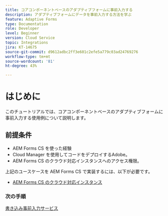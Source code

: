 ```yaml
---
title: コアコンポーネントベースのアダプティブフォームに事前入力する
description: アダプティブフォームにデータを事前入力する方法を学ぶ
feature: Adaptive Forms
type: Documentation
role: Developer
level: Beginner
version: Cloud Service
topic: Integrations
jira: KT-14675
source-git-commit: d9612adbc2ff3e601c2efe5a779c03ad24769276
workflow-type: tm+mt
source-wordcount: '81'
ht-degree: 43%

---
```


# はじめに

このチュートリアルでは、コアコンポーネントベースのアダプティブフォームに事前入力する使用例について説明します。

## 前提条件

* AEM Forms CS を使った経験
* Cloud Manager を使用してコードをデプロイするAdobe。
* AEM Forms CS のクラウド対応インスタンスへのアクセス権限。

上記のユースケースを AEM Forms CS で実装するには、以下が必要です。

* [AEM Forms CS のクラウド対応インスタンス](https://experienceleague.adobe.com/docs/experience-manager-learn/cloud-service/forms/developing-for-cloud-service/intellij-and-aem-sync.html?lang=ja#set-up-aem-author-instance)

### 次の手順

[書き込み事前入力サービス](./pre-fill-service.md)
